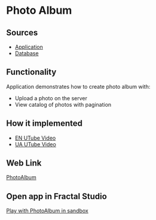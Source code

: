 # Photo Album

## Sources

- [Application](https://github.com/LearnFractal/FractalPlatform/tree/main/FractalPlatform.Examples/Applications/PhotoAlbum/PhotoAlbumApplication.cs)
- [Database](https://github.com/LearnFractal/FractalPlatform/tree/main/FractalPlatform.Examples/Databases/PhotoAlbum)

## Functionality

Application demonstrates how to create photo album with:
- Upload a photo on the server
- View catalog of photos with pagination

## How it implemented

- [EN UTube Video](https://fraplat.com/jupiter/UTube?tag=109)
- [UA UTube Video](https://fraplat.com/jupiter/UTube?tag=209)

## Web Link

[PhotoAlbum](https://fraplat.com/jupiter/?app=PhotoAlbum)

## Open app in Fractal Studio

[Play with PhotoAlbum in sandbox](https://fraplat.com/mars/FractalStudio/?tag=PhotoAlbum+template)


